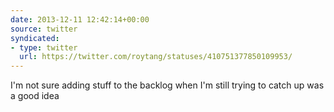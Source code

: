 ```yaml
---
date: 2013-12-11 12:42:14+00:00
source: twitter
syndicated:
- type: twitter
  url: https://twitter.com/roytang/statuses/410751377850109953/
---
```


I'm not sure adding stuff to the backlog when I'm still trying to catch up was a good idea